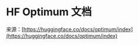 # HF Optimum 文档

来源：[https://huggingface.co/docs/optimum/index](https://huggingface.co/docs/optimum/index)
